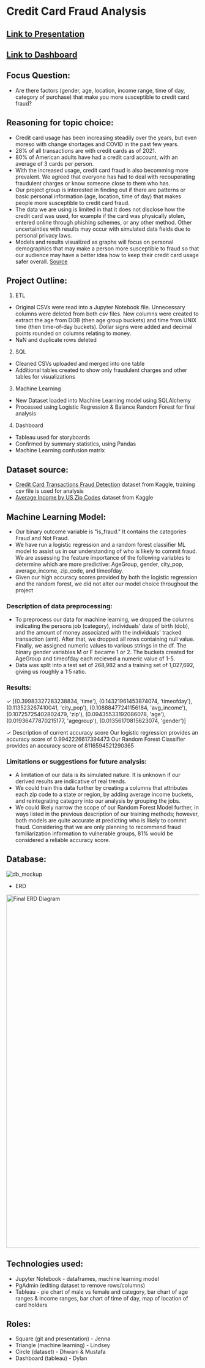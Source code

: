 
# Credit Card Fraud Analysis

## [Link to Presentation](https://docs.google.com/presentation/d/1-1RvOME2adhu_sqhdcV004dQU8e36NeqqYgtGavd53A/edit?usp=sharing)
## [Link to Dashboard](https://public.tableau.com/app/profile/dylan.jungmann/viz/Project_16638840211390/Story2?publish=yes)

## Focus Question: 
* Are there factors (gender, age, location, income range, time of day, category of purchase) that make you more susceptible to credit card fraud?

## Reasoning for topic choice: 
* Credit card usage has been increasing steadily over the years, but even moreso with change shortages and COVID in the past few years. 
* 28% of all transactions are with credit cards as of 2021. 
* 80% of American adults have had a credit card account, with an average of 3 cards per person. 
* With the increased usage, credit card fraud is also becomming more prevalent. We agreed that everyone has had to deal with recouperating fraudulent charges or know someone close to them who has.  
* Our project group is interested in finding out if there are patterns or basic personal information (age, location, time of day) that makes people more susceptible to credit card fraud. 
* The data we are using is limited in that it does not disclose how the credit card was used, for example if the card was physically stolen, entered online through phishing schemes, or any other method. Other uncertainties with results may occur with simulated data fields due to personal privacy laws.
* Models and results visualized as graphs will focus on personal demographics that may make a person more susceptible to fraud so that our audience may have a better idea how to keep their credit card usage safer overall.  [Source](https://www.forbes.com/advisor/credit-cards/credit-card-statistics/)

## Project Outline:
1. ETL 
  * Original CSVs were read into a Jupyter Notebook file. Unnecessary columns were deleted from both csv files.  New columns were created to extract the age from DOB (then age group buckets) and time from UNIX time (then time-of-day buckets). Dollar signs were added and decimal points rounded on columns relating to money.
  * NaN and duplicate rows deleted
2. SQL
  * Cleaned CSVs uploaded and merged into one table
  * Additional tables created to show only fraudulent charges and other tables for visualizations
3. Machine Learning
  * New Dataset loaded into Machine Learning model using SQLAlchemy 
  * Processed using Logistic Regression & Balance Random Forest for final analysis
4. Dashboard
  * Tableau used for storyboards
  * Confirmed by summary statistics, using Pandas
  * Machine Learning confusion matrix

## Dataset source:
* [Credit Card Transactions Fraud Detection](https://www.kaggle.com/datasets/kartik2112/fraud-detection) dataset from Kaggle, training csv file is used for analysis
* [Average Income by US Zip Codes](https://www.kaggle.com/datasets/hamishgunasekara/average-income-per-zip-code-usa-2018?select=postcode_level_averages.csv) dataset from Kaggle

## Machine Learning Model:
* Our binary outcome variable is "is_fraud." It contains the categories Fraud and Not Fraud.
* We have run a logistic regression and a random forest classifier ML model to assist us in our understanding of who is likely to commit fraud. We are assessing the feature importance of the following variables to determine which are more predictive: AgeGroup, gender, city_pop, average_income, zip_code, and timeofday.
* Given our high accuracy scores provided by both the logistic regression and the random forest, we did not alter our model choice throughout the project

### Description of data preprocessing:
* To preprocess our data for machine learning, we dropped the columns indicating the persons job (category), individuals' date of birth (dob), and the amount of money associated with the individuals' tracked transaction (amt). After that, we dropped all rows containing null value. Finally, we assigned numeric values to various strings in the df. The binary gender variables M or F became 1 or 2. The buckets created for AgeGroup and timeofday each recieved a numeric value of 1-5.
* Data was split into a test set of 268,982 and a training set of 1,027,692, giving us roughly a 1:5 ratio.
### Results: 
✓ [(0.39983327283238834, 'time'), (0.14321961453874074, 'timeofday'), (0.113523267410041, 'city_pop'), (0.10888477241156184, 'avg_income'), (0.10725725402802479, 'zip'), (0.09435533192086078, 'age'), (0.01936477870215177, 'agegroup'), (0.01356170815623074, 'gender')]

✓ Description of current accuracy score Our logistic regression provides an accuracy score of 0.9942226617394473 Our Random Forest Classifier provides an accuracy score of 8116594521290365

### Limitations or suggestions for future analysis: 
  * A limitation of our data is its simulated nature. It is unknown if our derived results are indiicative of real trends.
  * We could train this data further by creating a columns that attributes each zip code to a state or region, by adding average income buckets, and reintegrating category into our analysis by grouping the jobs.
  * We could likely narrow the scope of our Random Forest Model further, in ways listed in the previous description of our training methods; however, both models are quite accurate at predicting who is likely to commit fraud. Considering that we are only planning to recommend fraud familiarization information to vulnerable groups, 81% would be considered a reliable accuracy score.

## Database:
![db_mockup](https://user-images.githubusercontent.com/103595718/188918466-19835ca6-ffc0-4491-ac88-ea08f7ec6103.png)
* ERD 
<img width="921" alt="Final ERD Diagram" src="https://user-images.githubusercontent.com/103150314/189564519-ad4a322e-b1af-4c75-90fb-cc263ddbb9c8.png">

## Technologies used:
* Jupyter Notebook - dataframes, machine learning model
* PgAdmin (editing dataset to remove rows/columns)
* Tableau - pie chart of male vs female and category, bar chart of age ranges & income ranges, bar chart of time of day, map of location of card holders

## Roles: 
* Square (git and presentation) - Jenna
* Triangle (machine learning) - Lindsey
* Circle (dataset) - Dhwani & Mustafa
* Dashboard (tableau) - Dylan

